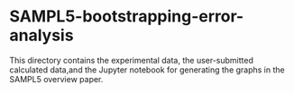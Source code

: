 # SAMPL5-bootstrapping-error-analysis

This directory contains the experimental data, the user-submitted calculated data,and the Jupyter notebook for generating the graphs in the SAMPL5 overview paper.
